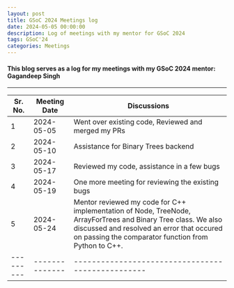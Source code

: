 ```yaml
---
layout: post
title: GSoC 2024 Meetings log
date: 2024-05-05 00:00:00
description: Log of meetings with my mentor for GSoC 2024
tags: GSoC'24
categories: Meetings
---
```


#### This blog serves as a log for my meetings with my GSoC 2024 mentor: Gagandeep Singh

---

| Sr. No. | Meeting Date | Discussions                                     |
|---------|--------------|-------------------------------------------------|
| 1       | 2024-05-05   | Went over existing code, Reviewed and merged my PRs                       |
| 2       | 2024-05-10   | Assistance for Binary Trees backend                       |
| 3       | 2024-05-17   | Reviewed my code, assistance in a few bugs                       |
| 4       | 2024-05-19   | One more meeting for reviewing the existing bugs                      |
| 5       | 2024-05-24   | Mentor reviewed my code for C++ implementation of Node, TreeNode, ArrayForTrees and Binary Tree class. We also discussed and resolved an error that occured on passing the comparator function from Python to C++.               |
|---------|--------------|-------------------------------------------------|


